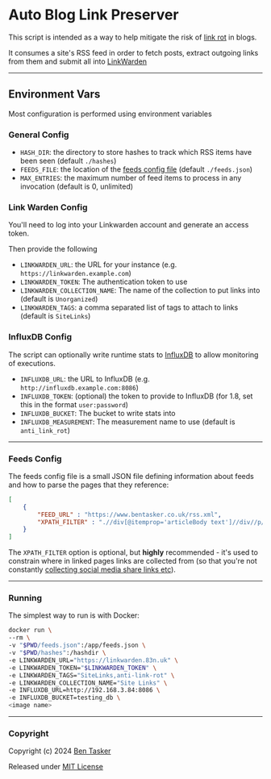 # Auto Blog Link Preserver

This script is intended as a way to help mitigate the risk of [link rot](https://en.wikipedia.org/wiki/Link_rot) in blogs.

It consumes a site's RSS feed in order to fetch posts, extract outgoing links from them and submit all into [LinkWarden](https://github.com/linkwarden/linkwarden)


----

## Environment Vars

Most configuration is performed using environment variables

### General Config 

* `HASH_DIR`: the directory to store hashes to track which RSS items have been seen (default `./hashes`)
* `FEEDS_FILE`: the location of the [feeds config file](#feeds_config_file) (default `./feeds.json`)
* `MAX_ENTRIES`: the maximum number of feed items to process in any invocation (default is 0, unlimited)

### Link Warden Config

You'll need to log into your Linkwarden account and generate an access token.

Then provide the following

* `LINKWARDEN_URL`: the URL for your instance (e.g. `https://linkwarden.example.com`)
* `LINKWARDEN_TOKEN`: The authentication token to use
* `LINKWARDEN_COLLECTION_NAME`: The name of the collection to put links into (default is `Unorganized`)
* `LINKWARDEN_TAGS`: a comma separated list of tags to attach to links (default is `SiteLinks`)


### InfluxDB Config

The script can optionally write runtime stats to [InfluxDB](https://github.com/influxdata/influxdb) to allow monitoring of executions.

* `INFLUXDB_URL`: the URL to InfluxDB (e.g. `http://influxdb.example.com:8086`)
* `INFLUXDB_TOKEN`: (optional) the token to provide to InfluxDB (for 1.8, set this in the format `user:password`)
* `INFLUXDB_BUCKET`: The bucket to write stats into
* `INFLUXDB_MEASUREMENT`: The measurement name to use (default is `anti_link_rot`)

----

<a name="feeds_config_file"></a>

### Feeds Config

The feeds config file is a small JSON file defining information about feeds and how to parse the pages that they reference:

```json
[ 
    {
        "FEED_URL" : "https://www.bentasker.co.uk/rss.xml",
        "XPATH_FILTER" : ".//div[@itemprop='articleBody text']//div//p/a[@href]"
    }
]
```

The `XPATH_FILTER` option is optional, but **highly** recommended - it's used to constrain where in linked pages links are collected from (so that you're not constantly [collecting social media share links etc](https://projects.bentasker.co.uk/gils_projects/issue/utilities/auto-blog-link-preserver/4.html#comment7654)).


----

### Running

The simplest way to run is with Docker:
```sh
docker run \
--rm \
-v "$PWD/feeds.json":/app/feeds.json \
-v "$PWD/hashes":/hashdir \
-e LINKWARDEN_URL="https://linkwarden.83n.uk" \
-e LINKWARDEN_TOKEN="$LINKWARDEN_TOKEN" \
-e LINKWARDEN_TAGS="SiteLinks,anti-link-rot" \
-e LINKWARDEN_COLLECTION_NAME="Site Links" \
-e INFLUXDB_URL=http://192.168.3.84:8086 \
-e INFLUXDB_BUCKET=testing_db \
<image name>

```

----

### Copyright

Copyright (c) 2024 [Ben Tasker](https://www.bentasker.co.uk)

Released under [MIT License](https://www.bentasker.co.uk/pages/licenses/mit-license.html)



